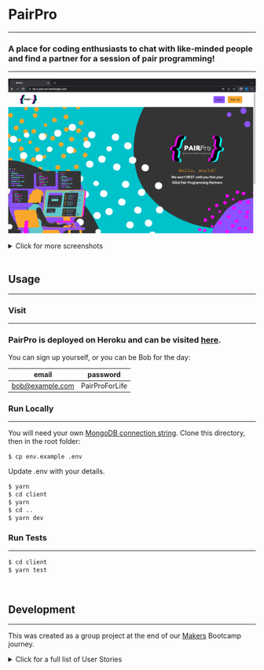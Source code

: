 # PairPro
---

### A place for coding enthusiasts to chat with like-minded people and find a partner for a session of pair programming!
---

![home page](/screenshots/home.png)


<details>
  <summary>Click for more screenshots</summary>

  ![register page](/screenshots/register.png)
</details>
</br>


## Usage
---
### Visit
---
### PairPro is deployed on Heroku and can be visited [here](https://be-a-pair-pro.herokuapp.com/).
  You can sign up yourself, or you can be Bob for the day:

  |email | password |
  |---|---|
  |bob@example.com | PairProForLife | 

### Run Locally
---
You will need your own [MongoDB connection string](https://www.mongodb.com/docs/guides/cloud/connectionstring/).
Clone this directory, then in the root folder:
```
$ cp env.example .env
```
Update .env with your details.
```
$ yarn
$ cd client
$ yarn
$ cd ..
$ yarn dev
```
### Run Tests
---
```
$ cd client
$ yarn test
```

<br>

## Development
---
This was created as a group project at the end of our [Makers](http://makers.tech/) Bootcamp journey.


<details>
  <summary>Click for a full list of User Stories</summary>

  ---
  ### MVP User Stories
  ---
  ```
  As a user,
  So I can access the pair programming website,
  I would like to sign up.
  ```
  ```
  As a user, 
  So my profile can be remembered,
  I would like to sign in.
  ```
  ```
  As a user,
  So I can keep my profile safe,
  I would like to sign out. 
  ```
  ```
  As a user, 
  So that I can see other programmers to pair with,
  I would like to see a list of users.
  ```
  ```
  As a user, 
  So other users know if we share a language,
  My profile will contain the technologies I use.
  ```
  ```
  As a user,
  So that others can decide whether they want to work with me, 
  I can state on my profile the things I’d like to pair on etc.
  ```
  ```
  As a user,
  So other users can see my past projects,
  My profile will link to my GitHub.
  ```
  ```
  As a user, 
  So I can arrange a session with other members, 
  I would like to be able message other members.
  ```
  ---
  ### Nice To Have User Stories - Completed
  ---
  ```
  As a user, 
  So I can find members with relevant interests,
  I want to filter by language, level or location/remote.
  ```
  ```
  As a user,
  So the website feels a bit more personal, 
  I want to have a profile picture.
  ```
  ```
  As a user, 
  So I can message people in real-time, 
  I would like a chat-feature.
  ```
  ---
  <details>
    <summary>Nice To Have User Stories - Future Prospects</summary>

  ```
  As a user,
  So the website feels less wordy and a bit more colourful to the eye,
  I want to see the respective language icon next to each coding language
  ```
  ```
  As a user
  So I can stay connected with other members
  I would like to add friends to my account
  ```
  ```
  As a user, 
  So I can arrange spontaneous pairing sessions, 
  I would like to see who of my friends is online.
  ```
  ```
  As a user, 
  So we can code directly on the website without having to open VScode, 
  I would like VScode integration.
  ```
  ```
  As a user,
  So I can share my skills and see other people’s ‘skills’,
  I would like to endorse other members e.g. ‘is punctual’, ‘has good chat’
  ```
  ```
  As a user, 
  So I can directly pair program via a Zoom, 
  I would like Zoom integration on the website.
  ```
  ```
  As a user, 
  So that I can have an easy sign-in process and automatically link my accounts, 
  I would like the option to sign-up with github/linkedin.
  ```
  ```
  As a user,
  So that I can show that I have completed tasks,
  I would like badges to be added to my profile
  ```
  </details>
</details>